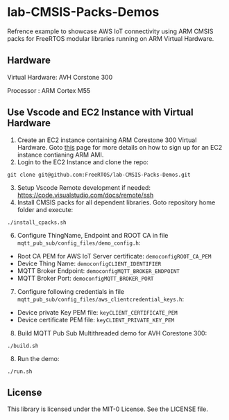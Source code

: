 # lab-CMSIS-Packs-Demos
Refrence example to showcase AWS IoT connectivity using ARM CMSIS packs for FreeRTOS modular libraries running on ARM Virtual Hardware.

## Hardware

Virtual Hardware: AVH Corstone 300

Processor : ARM Cortex M55


## Use Vscode and EC2 Instance with Virtual Hardware

1. Create an EC2 instance containing ARM Corestone 300 Virtual Hardware. Goto [this](https://www.arm.com/products/development-tools/simulation/virtual-hardware) page for more details on 
how to sign up for an EC2 instance contianing ARM AMI.
2. Login to the EC2 Instance and clone the repo:
```
git clone git@github.com:FreeRTOS/lab-CMSIS-Packs-Demos.git
```
3. Setup Vscode Remote development if needed: https://code.visualstudio.com/docs/remote/ssh
4. Install CMSIS packs for all dependent libraries. Goto repository home folder and execute:
```
./install_cpacks.sh
```

6. Configure ThingName, Endpoint and ROOT CA in file `mqtt_pub_sub/config_files/demo_config.h`:
- Root CA  PEM for AWS IoT Server certificate: `democonfigROOT_CA_PEM`
- Device Thing Name: `democonfigCLIENT_IDENTIFIER`
- MQTT Broker Endpoint: `democonfigMQTT_BROKER_ENDPOINT`
- MQTT Broker Port: `democonfigMQTT_BROKER_PORT`

7. Configure following credentials in file `mqtt_pub_sub/config_files/aws_clientcredential_keys.h`:
- Device private Key PEM file: `keyCLIENT_CERTIFICATE_PEM` 
- Device certificate PEM file: `keyCLIENT_PRIVATE_KEY_PEM` 

8. Build MQTT Pub Sub Multithreaded demo for AVH Corestone 300:
```
./build.sh
```

8. Run the demo:
```
./run.sh
```

## License

This library is licensed under the MIT-0 License. See the LICENSE file.

